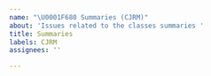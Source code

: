 ```yaml
---
name: "\U0001F680 Summaries (CJRM)"
about: 'Issues related to the classes summaries '
title: Summaries
labels: CJRM
assignees: ''

---
```



